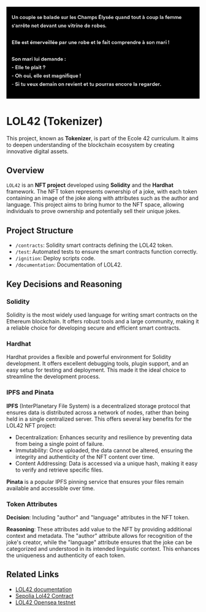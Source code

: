 ![LOL42 NFT](./jokes/00.png)

# LOL42 (Tokenizer)

This project, known as **Tokenizer**, is part of the Ecole 42 curriculum. It aims to deepen understanding of the blockchain ecosystem by creating innovative digital assets.

## Overview

`LOL42` is an **NFT project** developed using **Solidity** and the **Hardhat** framework. The NFT token represents ownership of a joke, with each token containing an image of the joke along with attributes such as the author and language. This project aims to bring humor to the NFT space, allowing individuals to prove ownership and potentially sell their unique jokes.

## Project Structure

- `/contracts`: Solidity smart contracts defining the LOL42 token.
- `/test`: Automated tests to ensure the smart contracts function correctly.
- `/ignition`: Deploy scripts code.
- `/documentation`: Documentation of LOL42.

## Key Decisions and Reasoning

### Solidity

Solidity is the most widely used language for writing smart contracts on the Ethereum blockchain. It offers robust tools and a large community, making it a reliable choice for developing secure and efficient smart contracts.

### Hardhat

Hardhat provides a flexible and powerful environment for Solidity development. It offers excellent debugging tools, plugin support, and an easy setup for testing and deployment. This made it the ideal choice to streamline the development process.

### IPFS and Pinata

**IPFS** (InterPlanetary File System) is a decentralized storage protocol that ensures data is distributed across a network of nodes, rather than being held in a single centralized server. This offers several key benefits for the LOL42 NFT project:

- Decentralization: Enhances security and resilience by preventing data from being a single point of failure.
- Immutability: Once uploaded, the data cannot be altered, ensuring the integrity and authenticity of the NFT content over time.
- Content Addressing: Data is accessed via a unique hash, making it easy to verify and retrieve specific files.

**Pinata** is a popular IPFS pinning service that ensures your files remain available and accessible over time.

### Token Attributes

**Decision**: Including "author" and "language" attributes in the NFT token.

**Reasoning**: These attributes add value to the NFT by providing additional context and metadata. The "author" attribute allows for recognition of the joke's creator, while the "language" attribute ensures that the joke can be categorized and understood in its intended linguistic context. This enhances the uniqueness and authenticity of each token.

## Related Links

- [LOL42 documentation](https://woolimi.github.io/LOL42-Tokenizer)
- [Sepolia Lol42 Contract](https://sepolia.etherscan.io/address/0xB6547E90406447A8eA2Dc5BdBaDD016AB066aBd4)
- [LOL42 Opensea testnet](https://testnets.opensea.io/fr/collection/lol42-1)

